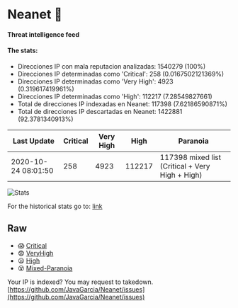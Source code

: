 # Neanet :hocho:
#### Threat intelligence feed
#### The stats:

- Direcciones IP con mala reputacion analizadas: 1540279 (100%)
- Direcciones IP determinadas como 'Critical':  258 (0.0167502121369%)
- Direcciones IP determinadas como 'Very High':  4923 (0.319617419961%)
- Direcciones IP determinadas como 'High':  112217 (7.28549827661)
- Total de direcciones IP indexadas en Neanet:  117398 (7.62186590871%)
- Total de direcciones IP descartadas en Neanet:  1422881 (92.3781340913%)

| Last Update | Critical | Very High | High | Paranoia |
| --- | --- | --- | --- | --- |
| 2020-10-24 08:01:50 | 258 | 4923 | 112217 | 117398 mixed list (Critical + Very High + High)|

![Stats](https://docs.google.com/spreadsheets/d/e/2PACX-1vSnaNMIXVabIpDJjufMlzH7poXnshF3mgd8Is1g9ytUEzVsP5my4Trn8f-xkoLLQ38xpL3HtmUexLo6/pubchart?oid=501124687&format=image)

For the historical stats go to: [link](/stats.csv)
## Raw
- :scream: [Critical](https://raw.githubusercontent.com/JavaGarcia/Neanet/master/blacklists/neanet_critical.txt)
- :fearful: [VeryHigh](https://raw.githubusercontent.com/JavaGarcia/Neanet/master/blacklists/neanet_veryHigh.txtt)
- :frowning: [High](https://raw.githubusercontent.com/JavaGarcia/Neanet/master/blacklists/neanet_high.txt)
- :dizzy_face: [Mixed-Paranoia](https://raw.githubusercontent.com/JavaGarcia/Neanet/master/blacklists/neanet_all.txt)


Your IP is indexed? You may request to takedown. [https://github.com/JavaGarcia/Neanet/issues](https://github.com/JavaGarcia/Neanet/issues)































































































































































































































































































































































































































































































































































































































































































































































































































































































































































































































































































































































































































































































































































































































































































































































































































































































